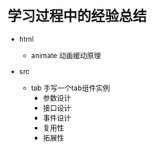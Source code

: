 # 学习过程中的经验总结
* html
  * animate 动画缓动原理

* src
  * tab 手写一个tab组件实例
    * 参数设计
    * 接口设计
    * 事件设计
    * 复用性
    * 拓展性


